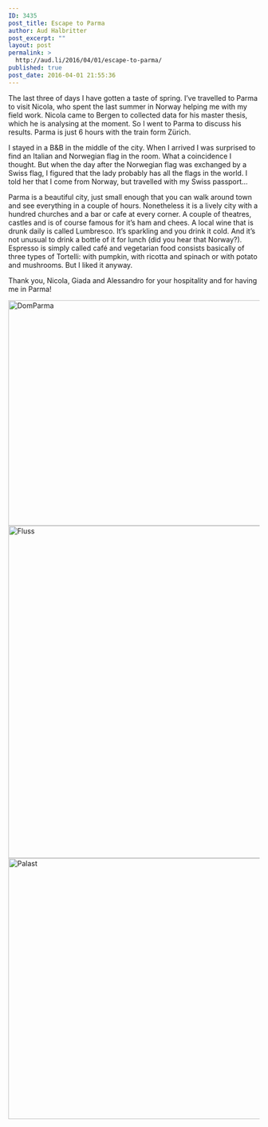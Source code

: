 ```yaml
---
ID: 3435
post_title: Escape to Parma
author: Aud Halbritter
post_excerpt: ""
layout: post
permalink: >
  http://aud.li/2016/04/01/escape-to-parma/
published: true
post_date: 2016-04-01 21:55:36
---
```

The last three of days I have gotten a taste of spring. I’ve travelled to Parma to visit Nicola, who spent the last summer in Norway helping me with my field work. Nicola came to Bergen to collected data for his master thesis, which he is analysing at the moment. So I went to Parma to discuss his results. Parma is just 6 hours with the train form Zürich.

I stayed in a B&amp;B in the middle of the city. When I arrived I was surprised to find an Italian and Norwegian flag in the room. What a coincidence I thought. But when the day after the Norwegian flag was exchanged by a Swiss flag, I figured that the lady probably has all the flags in the world. I told her that I come from Norway, but travelled with my Swiss passport…

Parma is a beautiful city, just small enough that you can walk around town and see everything in a couple of hours. Nonetheless it is a lively city with a hundred churches and a bar or cafe at every corner. A couple of theatres, castles and is of course famous for it’s ham and chees. A local wine that is drunk daily is called Lumbresco. It’s sparkling and you drink it cold. And it’s not unusual to drink a bottle of it for lunch (did you hear that Norway?). Espresso is simply called café and vegetarian food consists basically of three types of Tortelli: with pumpkin, with ricotta and spinach or with potato and mushrooms. But I liked it anyway.

Thank you, Nicola, Giada and Alessandro for your hospitality and for having me in Parma!

<a href="http://aud.li/wp-content/uploads/2016/04/DomParma.jpg" rel="attachment wp-att-3436"><img class="alignnone size-large wp-image-3436" src="http://aud.li/wp-content/uploads/2016/04/DomParma-1024x513.jpg" alt="DomParma" width="900" height="451" /></a> <a href="http://aud.li/wp-content/uploads/2016/04/Fluss.jpg" rel="attachment wp-att-3437"><img class="alignnone size-large wp-image-3437" src="http://aud.li/wp-content/uploads/2016/04/Fluss-1024x757.jpg" alt="Fluss" width="900" height="665" /></a> <a href="http://aud.li/wp-content/uploads/2016/04/Palast.jpg" rel="attachment wp-att-3438"><img class="alignnone size-large wp-image-3438" src="http://aud.li/wp-content/uploads/2016/04/Palast-1024x594.jpg" alt="Palast" width="900" height="522" /></a>